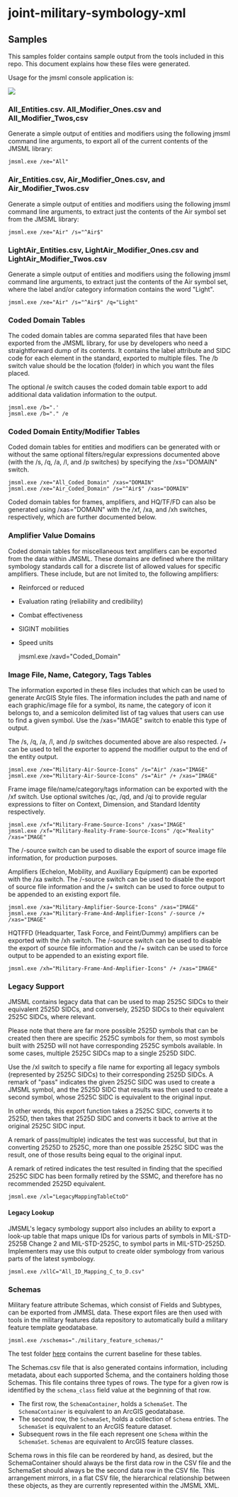 # joint-military-symbology-xml #

## Samples ##

This samples folder contains sample output from the tools included in this repo.  This document explains how these files were generated.

Usage for the jmsml console application is:

![](usage.jpg)

### All_Entities.csv. All_Modifier_Ones.csv and All_Modifier_Twos,csv ###
Generate a simple output of entities and modifiers using the following jmsml command line arguments, to export all of the current contents of the JMSML library:

	jmsml.exe /xe="All"

### Air_Entities.csv, Air_Modifier_Ones.csv, and Air_Modifier_Twos.csv ###
Generate a simple output of entities and modifiers using the following jmsml command line arguments, to extract just the contents of the Air symbol set from the JMSML library:

	jmsml.exe /xe="Air" /s="^Air$"

### LightAir_Entities.csv, LightAir_Modifier_Ones.csv and LightAir_Modifier_Twos.csv ###
Generate a simple output of entities and modifiers using the following jmsml command line arguments, to extract just the contents of the Air symbol set, where the label and/or category information contains the word "Light".

	jmsml.exe /xe="Air" /s="^Air$" /q="Light"

### Coded Domain Tables ###
The coded domain tables are comma separated files that have been exported from the JMSML library, for use by developers who need a straightforward dump of its contents.  It contains the label attribute and SIDC code for each element in the standard, exported to multiple files.  The /b switch value should be the location (folder) in which you want the files placed.

The optional /e switch causes the coded domain table export to add additional data validation information to the output.

	jmsml.exe /b=".'
	jmsml.exe /b="." /e

### Coded Domain Entity/Modifier Tables ###
Coded domain tables for entities and modifiers can be generated with or without the same optional filters/regular expressions documented above (with the /s, /q, /a, /l, and /p switches) by specifying the /xs="DOMAIN" switch.

	jmsml.exe /xe="All_Coded_Domain" /xas="DOMAIN"
	jmsml.exe /xe="Air_Coded_Domain" /s="^Air$" /xas="DOMAIN"

Coded domain tables for frames, amplifiers, and HQ/TF/FD can also be generated using /xas="DOMAIN" with the /xf, /xa, and /xh switches, respectively, which are further documented below.

### Amplifier Value Domains ###
Coded domain tables for miscellaneous text amplifiers can be exported from the data within JMSML.  These domains are defined where the military symbology standards call for a discrete list of allowed values for specific amplifiers.  These include, but are not limited to, the following amplifiers:

- Reinforced or reduced
- Evaluation rating (reliability and credibility)
- Combat effectiveness
- SIGINT mobilities
- Speed units


    jmsml.exe /xavd="Coded_Domain"

### Image File, Name, Category, Tags Tables ###
The information exported in these files includes that which can be used to generate ArcGIS Style files.  The information includes the path and name of each graphic/image file for a symbol, its name, the category of icon it belongs to, and a semicolon delimited list of tag values that users can use to find a given symbol.  Use the /xas="IMAGE" switch to enable this type of output.

The /s, /q, /a, /l, and /p switches documented above are also respected.  /+ can be used to tell the exporter to append the modifier output to the end of the entity output.

	jmsml.exe /xe="Military-Air-Source-Icons" /s="Air" /xas="IMAGE"
	jmsml.exe /xe="Military-Air-Source-Icons" /s="Air" /+ /xas="IMAGE"

Frame image file/name/category/tags information can be exported with the /xf switch.  Use optional switches /qc, /qd, and /qi to provide regular expressions to filter on Context, Dimension, and Standard Identity respectively.

	jmsml.exe /xf="Military-Frame-Source-Icons" /xas="IMAGE"
	jmsml.exe /xf="Military-Reality-Frame-Source-Icons" /qc="Reality" /xas="IMAGE"

The /-source switch can be used to disable the export of source image file information, for production purposes.

Amplifiers (Echelon, Mobility, and Auxiliary Equipment) can be exported with the /xa switch.  The /-source switch can be used to disable the export of source file information and the /+ switch can be used to force output to be appended to an existing export file.

	jmsml.exe /xa="Military-Amplifier-Source-Icons" /xas="IMAGE"
	jmsml.exe /xa="Military-Frame-And-Amplifier-Icons" /-source /+ /xas="IMAGE"

HQTFFD (Headquarter, Task Force, and Feint/Dummy) amplifiers can be exported with the /xh switch.  The /-source switch can be used to disable the export of source file information and the /+ switch can be used to force output to be appended to an existing export file.

	jmsml.exe /xh="Military-Frame-And-Amplifier-Icons" /+ /xas="IMAGE" 

### Legacy Support ###
JMSML contains legacy data that can be used to map 2525C SIDCs to their equivalent 2525D SIDCs, and conversely, 2525D SIDCs to their equivalent 2525C SIDCs, where relevant.

Please note that there are far more possible 2525D symbols that can be created then there are specific 2525C symbols for them, so most symbols built with 2525D will not have corresponding 2525C symbols available.  In some cases, multiple 2525C SIDCs map to a single 2525D SIDC.

Use the /xl switch to specify a file name for exporting all legacy symbols (represented by 2525C SIDCs) to their corresponding 2525D SIDCs.  A remark of "pass" indicates the given 2525C SIDC was used to create a JMSML symbol, and the 2525D SIDC that results was then used to create a second symbol, whose 2525C SIDC is equivalent to the original input.

In other words, this export function takes a 2525C SIDC, converts it to 2525D, then takes that 2525D SIDC and converts it back to arrive at the original 2525C SIDC input.

A remark of pass(multiple) indicates the test was successful, but that in converting 2525D to 2525C, more than one possible 2525C SIDC was the result, one of those results being equal to the original input.

A remark of retired indicates the test resulted in finding that the specified 2525C SIDC has been formally retired by the SSMC, and therefore has no recommended 2525D equivalent.

	jmsml.exe /xl="LegacyMappingTableCtoD"

#### Legacy Lookup ####
JMSML's legacy symbology support also includes an ability to export a look-up table that maps unique IDs for various parts of symbols in MIL-STD-2525B Change 2 and MIL-STD-2525C, to symbol parts in MIL-STD-2525D.  Implementers may use this output to create older symbology from various parts of the latest symbology.

	jmsml.exe /xllC="All_ID_Mapping_C_to_D.csv"

### Schemas ###

Military feature attribute Schemas, which consist of Fields and Subtypes, can be exported from JMMSL data.  These export files are then used with tools in the military features data repository to automatically build a military feature template geodatabase.

    jmsml.exe /xschemas="./military_feature_schemas/"

The test folder [here](../source/JointMilitarySymbologyLibraryCS/jmsml/test) contains the current baseline for these tables.

The Schemas.csv file that is also generated contains information, including metadata, about each supported Schema, and the containers holding those Schemas.  This file contains three types of rows.  The type for a given row is identified by the `schema_class` field value at the beginning of that row.   

- The first row, the `SchemaContainer`, holds a `SchemaSet`.  The `SchemaContainer` is equivalent to an ArcGIS geodatabase.
- The second row, the `SchemaSet`, holds a collection of `Schema` entries.  The `SchemaSet` is equivalent to an ArcGIS feature dataset.
- Subsequent rows in the file each represent one `Schema` within the `SchemaSet`.  `Schemas` are equivalent to ArcGIS feature classes.

Schema rows in this file can be reordered by hand, as desired, but the SchemaContainer should always be the first data row in the CSV file and the SchemaSet should always be the second data row in the CSV file.  This arrangement mirrors, in a flat CSV file, the hierarchical relationship between these objects, as they are currently represented within the JMSML XML.